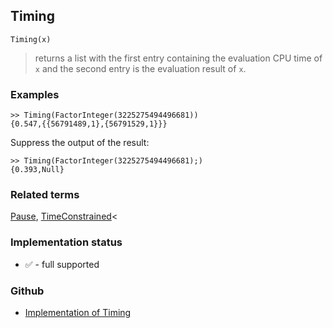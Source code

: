 ## Timing

```
Timing(x)
```

> returns a list with the first entry containing the evaluation CPU time of `x` and the second entry is the evaluation result of `x`.

### Examples

```
>> Timing(FactorInteger(3225275494496681))
{0.547,{{56791489,1},{56791529,1}}}
```

Suppress the output of the result:

```
>> Timing(FactorInteger(3225275494496681);)
{0.393,Null}
```

### Related terms 
[Pause](Pause.md), [TimeConstrained](TimeConstrained.md)<






### Implementation status

* &#x2705; - full supported

### Github

* [Implementation of Timing](https://github.com/axkr/symja_android_library/blob/master/symja_android_library/matheclipse-core/src/main/java/org/matheclipse/core/builtin/Programming.java#L3269) 
